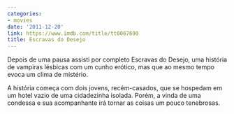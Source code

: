 ```yaml
---
categories:
- movies
date: '2011-12-20'
link: https://www.imdb.com/title/tt0067690
title: Escravas do Desejo
---
```


Depois de uma pausa assisti por completo Escravas do Desejo, uma história de vampiras lésbicas com um cunho erótico, mas que ao mesmo tempo evoca um clima de mistério.

A história começa com dois jovens, recém-casados, que se hospedam em um hotel vazio de uma cidadezinha isolada. Porém, a vinda de uma condessa e sua acompanhante irá tornar as coisas um pouco tenebrosas.